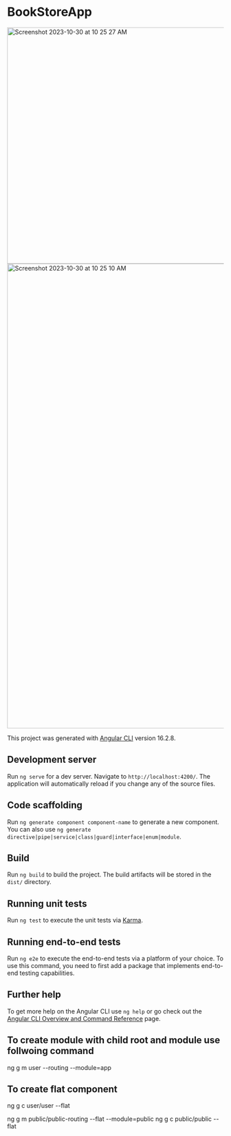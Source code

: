 # BookStoreApp


<img width="549" alt="Screenshot 2023-10-30 at 10 25 27 AM" src="https://github.com/pavitsingh87/bookStoreApp/assets/29797917/3e6d7c9c-9b78-4dc3-9957-da87c879de50">

<img width="1080" alt="Screenshot 2023-10-30 at 10 25 10 AM" src="https://github.com/pavitsingh87/bookStoreApp/assets/29797917/6d261646-1d17-4ce6-a613-b06b336dd265">

This project was generated with [Angular CLI](https://github.com/angular/angular-cli) version 16.2.8.

## Development server

Run `ng serve` for a dev server. Navigate to `http://localhost:4200/`. The application will automatically reload if you change any of the source files.

## Code scaffolding

Run `ng generate component component-name` to generate a new component. You can also use `ng generate directive|pipe|service|class|guard|interface|enum|module`.

## Build

Run `ng build` to build the project. The build artifacts will be stored in the `dist/` directory.

## Running unit tests

Run `ng test` to execute the unit tests via [Karma](https://karma-runner.github.io).

## Running end-to-end tests

Run `ng e2e` to execute the end-to-end tests via a platform of your choice. To use this command, you need to first add a package that implements end-to-end testing capabilities.

## Further help

To get more help on the Angular CLI use `ng help` or go check out the [Angular CLI Overview and Command Reference](https://angular.io/cli) page.

## To create module with child root and module use follwoing command

ng g m user --routing --module=app

## To create flat component

ng g c user/user --flat

ng g m public/public-routing --flat --module=public
ng g c public/public --flat

